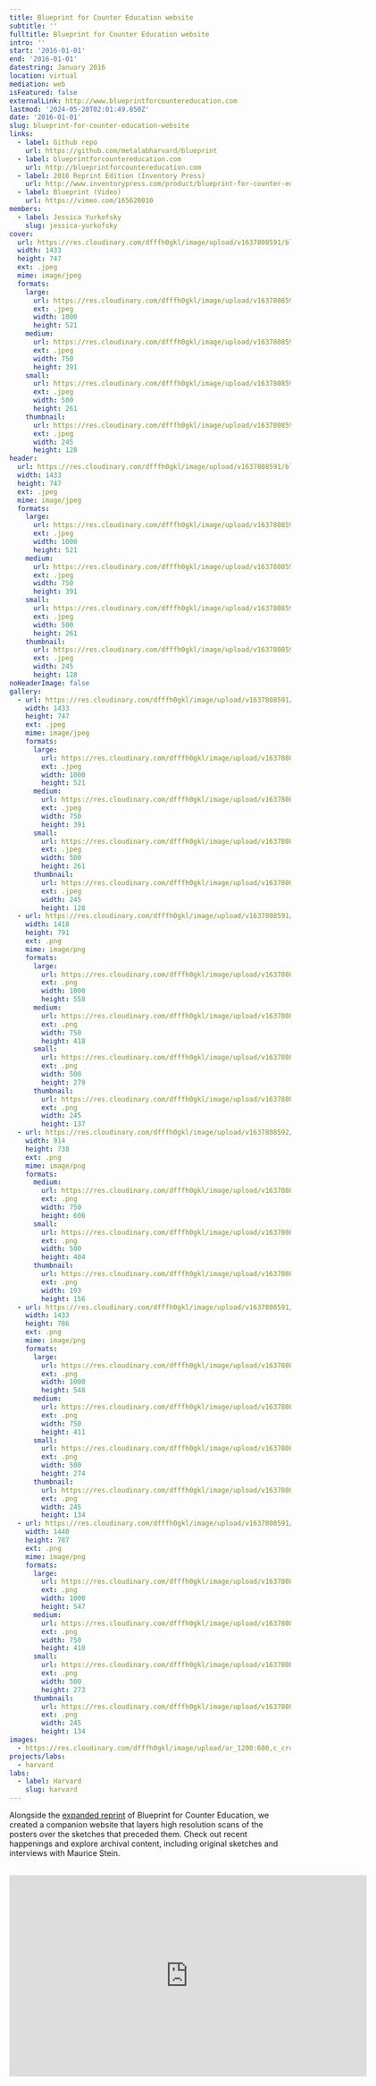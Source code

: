 ```yaml
---
title: Blueprint for Counter Education website
subtitle: ''
fulltitle: Blueprint for Counter Education website
intro: ''
start: '2016-01-01'
end: '2016-01-01'
datestring: January 2016
location: virtual
mediation: web
isFeatured: false
externalLink: http://www.blueprintforcountereducation.com
lastmod: '2024-05-20T02:01:49.850Z'
date: '2016-01-01'
slug: blueprint-for-counter-education-website
links:
  - label: Github repo
    url: https://github.com/metalabharvard/blueprint
  - label: blueprintforcountereducation.com
    url: http://blueprintforcountereducation.com
  - label: 2016 Reprint Edition (Inventory Press)
    url: http://www.inventorypress.com/product/blueprint-for-counter-education
  - label: Blueprint (Video)
    url: https://vimeo.com/165620010
members:
  - label: Jessica Yurkofsky
    slug: jessica-yurkofsky
cover:
  url: https://res.cloudinary.com/dfffh0gkl/image/upload/v1637808591/blueprintweb1_1184852a97.jpg
  width: 1433
  height: 747
  ext: .jpeg
  mime: image/jpeg
  formats:
    large:
      url: https://res.cloudinary.com/dfffh0gkl/image/upload/v1637808593/large_blueprintweb1_1184852a97.jpg
      ext: .jpeg
      width: 1000
      height: 521
    medium:
      url: https://res.cloudinary.com/dfffh0gkl/image/upload/v1637808593/medium_blueprintweb1_1184852a97.jpg
      ext: .jpeg
      width: 750
      height: 391
    small:
      url: https://res.cloudinary.com/dfffh0gkl/image/upload/v1637808593/small_blueprintweb1_1184852a97.jpg
      ext: .jpeg
      width: 500
      height: 261
    thumbnail:
      url: https://res.cloudinary.com/dfffh0gkl/image/upload/v1637808592/thumbnail_blueprintweb1_1184852a97.jpg
      ext: .jpeg
      width: 245
      height: 128
header:
  url: https://res.cloudinary.com/dfffh0gkl/image/upload/v1637808591/blueprintweb1_1184852a97.jpg
  width: 1433
  height: 747
  ext: .jpeg
  mime: image/jpeg
  formats:
    large:
      url: https://res.cloudinary.com/dfffh0gkl/image/upload/v1637808593/large_blueprintweb1_1184852a97.jpg
      ext: .jpeg
      width: 1000
      height: 521
    medium:
      url: https://res.cloudinary.com/dfffh0gkl/image/upload/v1637808593/medium_blueprintweb1_1184852a97.jpg
      ext: .jpeg
      width: 750
      height: 391
    small:
      url: https://res.cloudinary.com/dfffh0gkl/image/upload/v1637808593/small_blueprintweb1_1184852a97.jpg
      ext: .jpeg
      width: 500
      height: 261
    thumbnail:
      url: https://res.cloudinary.com/dfffh0gkl/image/upload/v1637808592/thumbnail_blueprintweb1_1184852a97.jpg
      ext: .jpeg
      width: 245
      height: 128
noHeaderImage: false
gallery:
  - url: https://res.cloudinary.com/dfffh0gkl/image/upload/v1637808591/blueprintweb1_1184852a97.jpg
    width: 1433
    height: 747
    ext: .jpeg
    mime: image/jpeg
    formats:
      large:
        url: https://res.cloudinary.com/dfffh0gkl/image/upload/v1637808593/large_blueprintweb1_1184852a97.jpg
        ext: .jpeg
        width: 1000
        height: 521
      medium:
        url: https://res.cloudinary.com/dfffh0gkl/image/upload/v1637808593/medium_blueprintweb1_1184852a97.jpg
        ext: .jpeg
        width: 750
        height: 391
      small:
        url: https://res.cloudinary.com/dfffh0gkl/image/upload/v1637808593/small_blueprintweb1_1184852a97.jpg
        ext: .jpeg
        width: 500
        height: 261
      thumbnail:
        url: https://res.cloudinary.com/dfffh0gkl/image/upload/v1637808592/thumbnail_blueprintweb1_1184852a97.jpg
        ext: .jpeg
        width: 245
        height: 128
  - url: https://res.cloudinary.com/dfffh0gkl/image/upload/v1637808591/blueprintweb4_44b3ed0089.png
    width: 1418
    height: 791
    ext: .png
    mime: image/png
    formats:
      large:
        url: https://res.cloudinary.com/dfffh0gkl/image/upload/v1637808592/large_blueprintweb4_44b3ed0089.png
        ext: .png
        width: 1000
        height: 558
      medium:
        url: https://res.cloudinary.com/dfffh0gkl/image/upload/v1637808593/medium_blueprintweb4_44b3ed0089.png
        ext: .png
        width: 750
        height: 418
      small:
        url: https://res.cloudinary.com/dfffh0gkl/image/upload/v1637808593/small_blueprintweb4_44b3ed0089.png
        ext: .png
        width: 500
        height: 279
      thumbnail:
        url: https://res.cloudinary.com/dfffh0gkl/image/upload/v1637808592/thumbnail_blueprintweb4_44b3ed0089.png
        ext: .png
        width: 245
        height: 137
  - url: https://res.cloudinary.com/dfffh0gkl/image/upload/v1637808592/blueprintweb2_451d2becfd.png
    width: 914
    height: 738
    ext: .png
    mime: image/png
    formats:
      medium:
        url: https://res.cloudinary.com/dfffh0gkl/image/upload/v1637808593/medium_blueprintweb2_451d2becfd.png
        ext: .png
        width: 750
        height: 606
      small:
        url: https://res.cloudinary.com/dfffh0gkl/image/upload/v1637808593/small_blueprintweb2_451d2becfd.png
        ext: .png
        width: 500
        height: 404
      thumbnail:
        url: https://res.cloudinary.com/dfffh0gkl/image/upload/v1637808592/thumbnail_blueprintweb2_451d2becfd.png
        ext: .png
        width: 193
        height: 156
  - url: https://res.cloudinary.com/dfffh0gkl/image/upload/v1637808591/blueprintweb5_cabb8c4be1.png
    width: 1433
    height: 786
    ext: .png
    mime: image/png
    formats:
      large:
        url: https://res.cloudinary.com/dfffh0gkl/image/upload/v1637808593/large_blueprintweb5_cabb8c4be1.png
        ext: .png
        width: 1000
        height: 548
      medium:
        url: https://res.cloudinary.com/dfffh0gkl/image/upload/v1637808593/medium_blueprintweb5_cabb8c4be1.png
        ext: .png
        width: 750
        height: 411
      small:
        url: https://res.cloudinary.com/dfffh0gkl/image/upload/v1637808594/small_blueprintweb5_cabb8c4be1.png
        ext: .png
        width: 500
        height: 274
      thumbnail:
        url: https://res.cloudinary.com/dfffh0gkl/image/upload/v1637808592/thumbnail_blueprintweb5_cabb8c4be1.png
        ext: .png
        width: 245
        height: 134
  - url: https://res.cloudinary.com/dfffh0gkl/image/upload/v1637808591/blueprintweb3_cb2b38744a.png
    width: 1440
    height: 787
    ext: .png
    mime: image/png
    formats:
      large:
        url: https://res.cloudinary.com/dfffh0gkl/image/upload/v1637808592/large_blueprintweb3_cb2b38744a.png
        ext: .png
        width: 1000
        height: 547
      medium:
        url: https://res.cloudinary.com/dfffh0gkl/image/upload/v1637808593/medium_blueprintweb3_cb2b38744a.png
        ext: .png
        width: 750
        height: 410
      small:
        url: https://res.cloudinary.com/dfffh0gkl/image/upload/v1637808593/small_blueprintweb3_cb2b38744a.png
        ext: .png
        width: 500
        height: 273
      thumbnail:
        url: https://res.cloudinary.com/dfffh0gkl/image/upload/v1637808592/thumbnail_blueprintweb3_cb2b38744a.png
        ext: .png
        width: 245
        height: 134
images:
  - https://res.cloudinary.com/dfffh0gkl/image/upload/ar_1200:600,c_crop/c_limit,h_1200,w_600/v1637808591/blueprintweb1_1184852a97.jpg
projects/labs:
  - harvard
labs:
  - label: Harvard
    slug: harvard
---
```

Alongside the [expanded reprint](http://www.inventorypress.com/product/blueprint-for-counter-education) of Blueprint for Counter Education, we created a companion website that layers high resolution scans of the posters over the sketches that preceded them. Check out recent happenings and explore archival content, including original sketches and interviews with Maurice Stein.

<br />

<iframe src="https://player.vimeo.com/video/165620010" width="640" height="360" frameborder="0" webkitallowfullscreen mozallowfullscreen allowfullscreen></iframe>